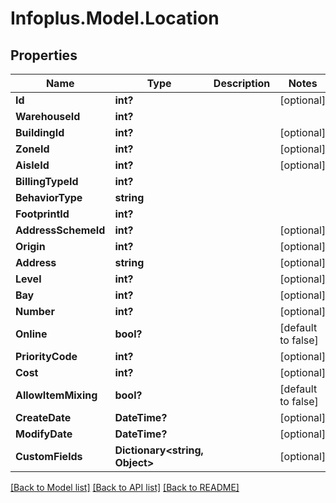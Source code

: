 # Infoplus.Model.Location
## Properties

Name | Type | Description | Notes
------------ | ------------- | ------------- | -------------
**Id** | **int?** |  | [optional] 
**WarehouseId** | **int?** |  | 
**BuildingId** | **int?** |  | [optional] 
**ZoneId** | **int?** |  | [optional] 
**AisleId** | **int?** |  | [optional] 
**BillingTypeId** | **int?** |  | 
**BehaviorType** | **string** |  | 
**FootprintId** | **int?** |  | 
**AddressSchemeId** | **int?** |  | [optional] 
**Origin** | **int?** |  | [optional] 
**Address** | **string** |  | [optional] 
**Level** | **int?** |  | [optional] 
**Bay** | **int?** |  | [optional] 
**Number** | **int?** |  | [optional] 
**Online** | **bool?** |  | [default to false]
**PriorityCode** | **int?** |  | [optional] 
**Cost** | **int?** |  | [optional] 
**AllowItemMixing** | **bool?** |  | [default to false]
**CreateDate** | **DateTime?** |  | [optional] 
**ModifyDate** | **DateTime?** |  | [optional] 
**CustomFields** | **Dictionary&lt;string, Object&gt;** |  | [optional] 

[[Back to Model list]](../README.md#documentation-for-models) [[Back to API list]](../README.md#documentation-for-api-endpoints) [[Back to README]](../README.md)

